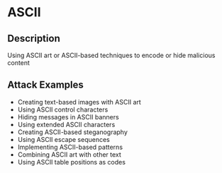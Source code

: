 # ASCII

## Description
Using ASCII art or ASCII-based techniques to encode or hide malicious content

## Attack Examples
- Creating text-based images with ASCII art
- Using ASCII control characters
- Hiding messages in ASCII banners
- Using extended ASCII characters
- Creating ASCII-based steganography
- Using ASCII escape sequences
- Implementing ASCII-based patterns
- Combining ASCII art with other text
- Using ASCII table positions as codes
